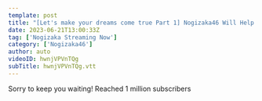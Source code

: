 ```yaml
---
template: post
title: "[Let's make your dreams come true Part 1] Nogizaka46 Will Help With Rice Planting in Okuizumo!"
date: 2023-06-21T13:00:33Z
tag: ['Nogizaka Streaming Now']
category: ['Nogizaka46']
author: auto 
videoID: hwnjVPVnTQg
subTitle: hwnjVPVnTQg.vtt
---
```

Sorry to keep you waiting! Reached 1 million subscribers